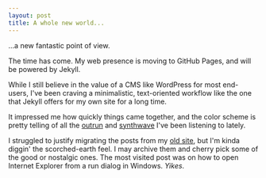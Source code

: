 ```yaml
---
layout: post
title: A whole new world...
---
```


&hellip;a new fantastic point of view.

The time has come. My web presence is moving to GitHub Pages, and will be powered by Jekyll.

While I still believe in the value of a CMS like WordPress for most end-users, I've been craving a minimalistic, text-oriented workflow like the one that Jekyll offers for my own site for a long time.

It impressed me how quickly things came together, and the color scheme is pretty telling of all the [outrun](https://www.youtube.com/watch?v=G22X5X49VhM&list=PLHQ0xKUMxXGv8Hed5TgzzCgT2YPIivJXs) and [synthwave](https://www.youtube.com/watch?v=yergWdn968o) I've been listening to lately.

I struggled to justify migrating the posts from my [old site](http://thinkontheclock.com), but I'm kinda diggin' the scorched-earth feel. I may archive them and cherry pick some of the good or nostalgic ones. The most visited post was on how to open Internet Explorer from a run dialog in Windows. *Yikes*.    
